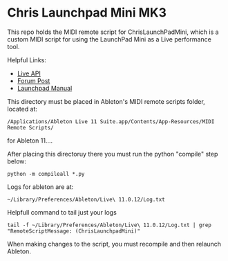 # Chris Launchpad Mini MK3

This repo holds the MIDI remote script for ChrisLaunchPadMini, which is a custom MIDI script
for using the LaunchPad Mini as a Live performance tool. 

Helpful Links: 
 - [Live API](https://structure-void.com/PythonLiveAPI_documentation/Live11.0.xml)
 - [Forum Post](https://forum.ableton.com/viewtopic.php?f=1&t=200513&start=0)
 - [Launchpad Manual](https://fael-downloads-prod.focusrite.com/customer/prod/s3fs-public/downloads/Launchpad%20Mini%20-%20Programmers%20Reference%20Manual.pdf)

This directory must be placed in Ableton's MIDI remote scripts folder, located at: 
```
/Applications/Ableton Live 11 Suite.app/Contents/App-Resources/MIDI Remote Scripts/
```
for Ableton 11....

After placing this directoruy there you must run the python "compile" step below:
```
python -m compileall *.py
```

Logs for ableton are at: 
```
~/Library/Preferences/Ableton/Live\ 11.0.12/Log.txt
```

Helpfull command to tail just your logs 
```
tail -f ~/Library/Preferences/Ableton/Live\ 11.0.12/Log.txt | grep "RemoteScriptMessage: (ChrisLaunchpadMini)"
```

When making changes to the script, you must recompile and then relaunch Ableton.    